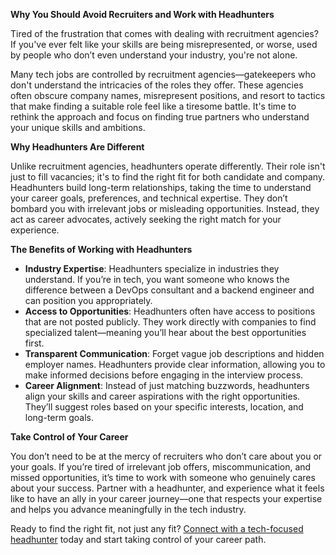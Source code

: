 **Why You Should Avoid Recruiters and Work with Headhunters**

Tired of the frustration that comes with dealing with recruitment agencies? If you've ever felt like your skills are being misrepresented, or worse, used by people who don’t even understand your industry, you're not alone.

Many tech jobs are controlled by recruitment agencies—gatekeepers who don't understand the intricacies of the roles they offer. These agencies often obscure company names, misrepresent positions, and resort to tactics that make finding a suitable role feel like a tiresome battle. It's time to rethink the approach and focus on finding true partners who understand your unique skills and ambitions.

**Why Headhunters Are Different**

Unlike recruitment agencies, headhunters operate differently. Their role isn't just to fill vacancies; it's to find the right fit for both candidate and company. Headhunters build long-term relationships, taking the time to understand your career goals, preferences, and technical expertise. They don’t bombard you with irrelevant jobs or misleading opportunities. Instead, they act as career advocates, actively seeking the right match for your experience.

**The Benefits of Working with Headhunters**

- **Industry Expertise**: Headhunters specialize in industries they understand. If you’re in tech, you want someone who knows the difference between a DevOps consultant and a backend engineer and can position you appropriately.
- **Access to Opportunities**: Headhunters often have access to positions that are not posted publicly. They work directly with companies to find specialized talent—meaning you’ll hear about the best opportunities first.
- **Transparent Communication**: Forget vague job descriptions and hidden employer names. Headhunters provide clear information, allowing you to make informed decisions before engaging in the interview process.
- **Career Alignment**: Instead of just matching buzzwords, headhunters align your skills and career aspirations with the right opportunities. They’ll suggest roles based on your specific interests, location, and long-term goals.

**Take Control of Your Career**

You don’t need to be at the mercy of recruiters who don’t care about you or your goals. If you’re tired of irrelevant job offers, miscommunication, and missed opportunities, it’s time to work with someone who genuinely cares about your success. Partner with a headhunter, and experience what it feels like to have an ally in your career journey—one that respects your expertise and helps you advance meaningfully in the tech industry.

Ready to find the right fit, not just any fit?  [Connect with a tech-focused headhunter](https://www.linkedin.com/in/ms-reiner-5310a970) today and start taking control of your career path.
